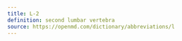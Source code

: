 ```yaml
---
title: L-2
definition: second lumbar vertebra
source: https://openmd.com/dictionary/abbreviations/l
---
```

